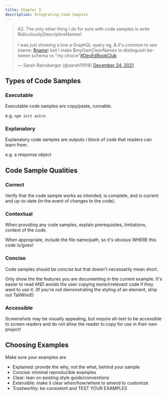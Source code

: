 ```yaml
---
title: Chapter 5
description: Integrating Code Samples
---
```

<blockquote class="twitter-tweet" data-dnt="true"><p lang="en" dir="ltr">A2. The only other thing I do for sure with code samples is write RidiculouslyDescriptiveNames!<br><br>I was just showing s&#39;one a GraphQL query eg, &amp; it&#39;s common to see (name: <a href="https://twitter.com/search?q=%24name&amp;src=ctag&amp;ref_src=twsrc%5Etfw">$name</a>) but I make $myOwnClearNames to distinguish between schema vs &quot;my choice&quot;<a href="https://twitter.com/hashtag/DevEdBookClub?src=hash&amp;ref_src=twsrc%5Etfw">#DevEdBookClub</a></p>&mdash; Sarah Rainsberger (@sarah11918) <a href="https://twitter.com/sarah11918/status/1474205384323780620?ref_src=twsrc%5Etfw">December 24, 2021</a></blockquote><script async src="https://platform.twitter.com/widgets.js" charset="utf-8"></script>

## Types of Code Samples


### Executable

Executable code samples are copy/paste, runnable. 

e.g. `npm init astro`


### Explanatory

Explanatory code samples are outputs / block of code that readers can learn from. 

e.g. a response object

## Code Sample Qualities

### Correct

Verify that the code sample works as intended, is complete, and is current and up-to-date (in the event of changes to the code).

### Contextual

When providing any code samples, explain prerequisites, limitations, context of the code.

When appropriate, include the file name/path, so it's obvious WHERE this code is/goes!

### Concise

Code samples should be *concise* but that doesn't necessarily mean short.

Only show the the features you are documenting in the current example. It's easier to read AND avoids the user copying more/irrelevant code if they want to use it. (If you're not demonstrating the styling of an element, strip out TailWind!)

### Accessible

Screenshots may be visually appealing, but require alt-text to be accessible to screen readers and do not allow the reader to copy for use in their own project! 

## Choosing Examples

Make sure your examples are
- Explained: provide the why, not the what, behind your sample
- Concise: minimal reproducible examples
- Clear: lean on existing style guide/conventions
- Extensible: make it clear when/how/where to amend to customize
- Trustworthy: be consistent and TEST YOUR EXAMPLES
